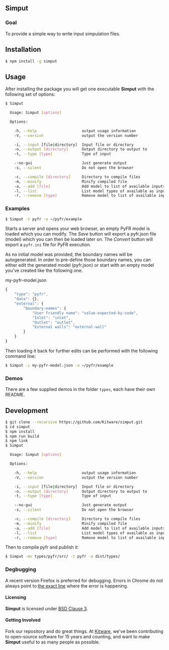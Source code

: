 ## Simput

### Goal

To provide a simple way to write input simpulation files.

## Installation

```sh
$ npm install -g simput
```

## Usage

After installing the package you will get one executable **Simput** with
the following set of options:

```sh
$ Simput

  Usage: Simput [options]

  Options:

    -h, --help                    output usage information
    -V, --version                 output the version number

    -i, --input [file|directory]  Input file or directory
    -o, --output [directory]      Output directory to output to
    -t, --type [type]             Type of input

    --no-gui                      Just generate output
    -s, --silent                  Do not open the browser

    -c, --compile [directory]     Directory to compile files
    -m, --minify                  Minify compiled file
    -a, --add [file]              Add model to list of available inputs
    -l, --list                    List model types of available as inputs
    -r, --remove [type]           Remove model to list of available inputs

```

### Examples

```sh
$ Simput -t pyfr -o ~/pyfr/example
```

Starts a server and opens your web browser, an empty PyFR model is loaded which you can modify.
The _Save_ button will export a pyfr.json file (model) which you can then be loaded later on.
The _Convert_ button will export a `pyfr.ini` file for PyFR execution.

As no initial model was provided, the boundary names will be autogenerated.
In order to pre-define those boundary names, you can either edit the generated model (pyfr.json) or
start with an empty model you've created like the following one.

my-pyfr-model.json
```js
{
    "type": "pyfr",
    "data": {},
    "external": {
        "boundary-names": {
            "User friendly name": "value-expected-by-code",
            "Inlet": "inlet",
            "Outlet": "outlet",
            "External walls": "external-wall"
        }
    }
}
```

Then loading it back for further edits can be performed with the following command line:


```sh
$ Simput -i my-pyfr-model.json -o ~/pyfr/example
```

### Demos

There are a few supplied demos in the folder `types`, each have their own README.

## Development

```sh
$ git clone --recursive https://github.com/Kitware/simput.git
$ cd simput
$ npm install
$ npm run build
$ npm link
$ Simput

  Usage: Simput [options]

  Options:

    -h, --help                    output usage information
    -V, --version                 output the version number

    -i, --input [file|directory]  Input file or directory
    -o, --output [directory]      Output directory to output to
    -t, --type [type]             Type of input

    --no-gui                      Just generate output
    -s, --silent                  Do not open the browser

    -c, --compile [directory]     Directory to compile files
    -m, --minify                  Minify compiled file
    -a, --add [file]              Add model to list of available inputs
    -l, --list                    List model types of available as inputs
    -r, --remove [type]           Remove model to list of available inputs

```

Then to compile pyfr and publish it:

```sh
$ Simput -mc types/pyfr/src/ -t pyfr -o dist/types/
```

### Degbugging

A recent version Firefox is preferred for debugging. Errors in Chrome do not always point to [the exact line](https://github.com/altano/handlebars-loader/issues/67#issuecomment-171128403) where the error is happening.

#### Licensing

**Simput** is licensed under [BSD Clause 3](LICENSE).

#### Getting Involved

Fork our repository and do great things. At [Kitware](http://www.kitware.com),
we've been contributing to open-source software for 15 years and counting, and
want to make **Simput** useful to as many people as possible.
